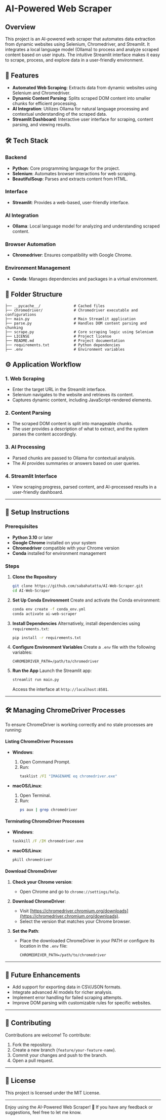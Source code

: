 # AI-Powered Web Scraper

## Overview
This project is an AI-powered web scraper that automates data extraction from dynamic websites using Selenium, Chromedriver, and Streamlit. It integrates a local language model (Ollama) to process and analyze scraped content based on user inputs. The intuitive Streamlit interface makes it easy to scrape, process, and explore data in a user-friendly environment.

## 🌟 Features
- **Automated Web Scraping**: Extracts data from dynamic websites using Selenium and Chromedriver.
- **Dynamic Content Parsing**: Splits scraped DOM content into smaller chunks for efficient processing.
- **AI Integration**: Utilizes Ollama for natural language processing and contextual understanding of the scraped data.
- **Streamlit Dashboard**: Interactive user interface for scraping, content parsing, and viewing results.

## 🛠️ Tech Stack
### Backend
- **Python**: Core programming language for the project.
- **Selenium**: Automates browser interactions for web scraping.
- **BeautifulSoup**: Parses and extracts content from HTML.

### Interface
- **Streamlit**: Provides a web-based, user-friendly interface.

### AI Integration
- **Ollama**: Local language model for analyzing and understanding scraped content.

### Browser Automation
- **Chromedriver**: Ensures compatibility with Google Chrome.

### Environment Management
- **Conda**: Manages dependencies and packages in a virtual environment.

## 📂 Folder Structure
```
├── __pycache__/               # Cached files
├── chromedriver/              # Chromedriver executable and configurations
├── main.py                    # Main Streamlit application
├── parse.py                   # Handles DOM content parsing and chunking
├── scrape.py                  # Core scraping logic using Selenium
├── LICENSE                    # Project license
├── README.md                  # Project documentation
├── requirements.txt           # Python dependencies
├── .env                       # Environment variables
```

## ⚙️ Application Workflow
### 1. Web Scraping
- Enter the target URL in the Streamlit interface.
- Selenium navigates to the website and retrieves its content.
- Captures dynamic content, including JavaScript-rendered elements.

### 2. Content Parsing
- The scraped DOM content is split into manageable chunks.
- The user provides a description of what to extract, and the system parses the content accordingly.

### 3. AI Processing
- Parsed chunks are passed to Ollama for contextual analysis.
- The AI provides summaries or answers based on user queries.

### 4. Streamlit Interface
- View scraping progress, parsed content, and AI-processed results in a user-friendly dashboard.

---

## 🔧 Setup Instructions
### Prerequisites
- **Python 3.10** or later
- **Google Chrome** installed on your system
- **Chromedriver** compatible with your Chrome version
- **Conda** installed for environment management

### Steps
1. **Clone the Repository**
   ```bash
   git clone https://github.com/sabahatatta/AI-Web-Scraper.git
   cd AI-Web-Scraper
   ```

2. **Set Up Conda Environment**
   Create and activate the Conda environment:
   ```bash
   conda env create -f conda_env.yml
   conda activate ai-web-scraper
   ```

3. **Install Dependencies**
   Alternatively, install dependencies using `requirements.txt`:
   ```bash
   pip install -r requirements.txt
   ```

4. **Configure Environment Variables**
   Create a `.env` file with the following variables:
   ```plaintext
   CHROMEDRIVER_PATH=/path/to/chromedriver
   ```

5. **Run the App**
   Launch the Streamlit app:
   ```bash
   streamlit run main.py
   ```
   Access the interface at `http://localhost:8501`.

---

## 🛠 Managing ChromeDriver Processes

To ensure ChromeDriver is working correctly and no stale processes are running:

#### **Listing ChromeDriver Processes**
- **Windows**:
  1. Open Command Prompt.
  2. Run:
     ```cmd
     tasklist /FI "IMAGENAME eq chromedriver.exe"
     ```

- **macOS/Linux**:
  1. Open Terminal.
  2. Run:
     ```bash
     ps aux | grep chromedriver
     ```

#### **Terminating ChromeDriver Processes**
- **Windows**:
  ```cmd
  taskkill /F /IM chromedriver.exe
  ```

- **macOS/Linux**:
  ```bash
  pkill chromedriver
  ```

#### **Download ChromeDriver**
1. **Check your Chrome version**:
   - Open Chrome and go to `chrome://settings/help`.

2. **Download ChromeDriver**:
   - Visit [https://chromedriver.chromium.org/downloads](https://chromedriver.chromium.org/downloads).
   - Select the version that matches your Chrome browser.

3. **Set the Path**:
   - Place the downloaded ChromeDriver in your PATH or configure its location in the `.env` file:
     ```plaintext
     CHROMEDRIVER_PATH=/path/to/chromedriver
     ```

---

## 🚀 Future Enhancements
- Add support for exporting data in CSV/JSON formats.
- Integrate advanced AI models for richer analysis.
- Implement error handling for failed scraping attempts.
- Improve DOM parsing with customizable rules for specific websites.

---

## 🤝 Contributing
Contributions are welcome! To contribute:
1. Fork the repository.
2. Create a new branch (`feature/your-feature-name`).
3. Commit your changes and push to the branch.
4. Open a pull request.

---

## 📜 License
This project is licensed under the MIT License.

---

Enjoy using the AI-Powered Web Scraper! 🚀 If you have any feedback or suggestions, feel free to let me know.